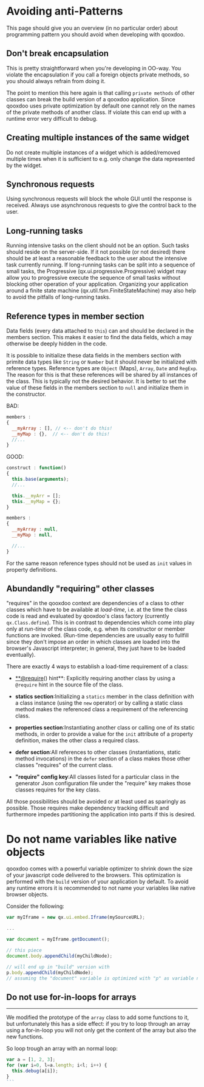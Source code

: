 # Avoiding anti-Patterns

This page should give you an overview (in no particular order) about
programming pattern you should avoid when developing with qooxdoo.

## Don't break encapsulation

This is pretty straightforward when you're developing in OO-way.
You violate the encapsulation if you call a foreign objects
private methods, so you should always refrain from doing it.

The point to mention this here again is that calling `private
methods` of other classes can break the build version of a qooxdoo
application. Since qooxdoo uses private optimization by default one
cannot rely on the names of the private methods of another class. If
violate this can end up with a runtime error very difficult to debug.

## Creating multiple instances of the same widget

Do not create multiple instances of a widget which is
added/removed multiple times when it is sufficient to
e.g. only change the data represented by the widget.

## Synchronous requests

Using synchronous requests will block the whole GUI until the response is
received. Always use asynchronous requests to give the control back to the user.

## Long-running tasks

Running intensive tasks on the client should not be an option. Such tasks
should reside on the server-side. If it not possible (or not desired)
there should be at least a reasonable feedback to the user about the
intensive task currently running. If long-running tasks can be split into
a sequence of small tasks, the Progressive (qx.ui.progressive.Progressive)
widget may allow you to progressive execute the sequence of small tasks
without blocking other operation of your application. Organizing your
application around a finite state machine (qx.util.fsm.FiniteStateMachine)
may also help to avoid the pitfalls of long-running tasks.

## Reference types in member section

Data fields (every data attached to `this`) can and should be
declared in the members section. This makes it easier to find the
data fields, which a may otherwise be deeply hidden in the code.

It is possible to initialize these data fields in the members section
with primite data types like `String` or `Number` but it should never be
initialized with reference types. Reference types are `Object` (Maps),
`Array`, `Date` and `RegExp`. The reason for this is that these references
will be shared by all instances of the class. This is typically not
the desired behavior. It is better to set the value of these fields in
the members section to `null` and initialize them in the constructor.

BAD:

```javascript
members :
{
  __myArray : [], // <-- don't do this!
  __myMap : {},  // <-- don't do this!
  //...
}
```

GOOD:

```javascript
construct : function()
{
  this.base(arguments);
  //...

  this.__myArr = [];
  this.__myMap = {};
}

members :
{
  __myArray : null,
  __myMap : null,

  //...
}
```

For the same reason reference types should not be
used as `init` values in property definitions.

## Abundandly "requiring" other classes

"requires" in the qooxdoo context are dependencies of a class to other
classes which have to be available at *load-time*, i.e. at the time the
class code is read and evaluated by qooxdoo's class factory (currently
`qx.Class.define`). This is in contrast to dependencies which come into play
only at *run-time* of the class code, e.g. when its constructor or member
functions are invoked. (Run-time dependencies are usually easy to fullfill
since they don't impose an order in which classes are loaded into the browser's
Javascript interpreter; in general, they just have to be loaded eventually).

There are exactly 4 ways to establish a load-time requirement of a class:  

- <**@require>() hint\*\*: Explicitly requiring another class
by using a `@require` hint in the source file of the class.

- **statics section**:Initializing a `statics` member in the class definition
with a class instance (using the `new` operator) or by calling a static class
method makes the referenced class a requirement of the referencing class.

- **properties section**:Instantiating another class or calling one of
its static methods, in order to provide a value for the `init` attribute
of a property definition, makes the other class a required class.

- **defer section**:All references to other classes (instantiations,
static method invocations) in the `defer` section of a class
makes those other classes "requires" of the current class.

- **"require" config key**:All classes listed for a particular
class in the generator Json configuration file under the
"require" key makes those classes requires for the key class.

All those possibilities should be avoided or at least used as sparingly as
possible. Those requires make dependency tracking difficult and furthermore
impedes partitioning the application into parts if this is desired.

# Do not name variables like native objects

qooxdoo comes with a powerful variable optimizer to shrink down the size of
your javascript code delivered to the browsers. This optimization is performed
with the `build` version of your application by default. To avoid any runtime
errors it is recommended to not name your variables like native browser objects.

Consider the following:

```javascript
var myIframe = new qx.ui.embed.Iframe(mySourceURL);

...

var document = myIframe.getDocument();

// this piece
document.body.appendChild(myChildNode);

// will end up in "build" version with
p.body.appendChild(myChildNode);
// assuming the "document" variable is optimized with "p" as variable name
```

## Do not use for-in-loops for arrays
----------------------------------

We modified the prototype of the `array` class to add some
functions to it, but unfortunately this has a side effect: if you
try to loop through an array using a for-in-loop you will not
only get the content of the array but also the new functions.

So loop trough an array with an normal loop:

````javascript
var a = [1, 2, 3];
for (var i=0, l=a.length; i<l; i++) {
  this.debug(a[i]);
}
```
